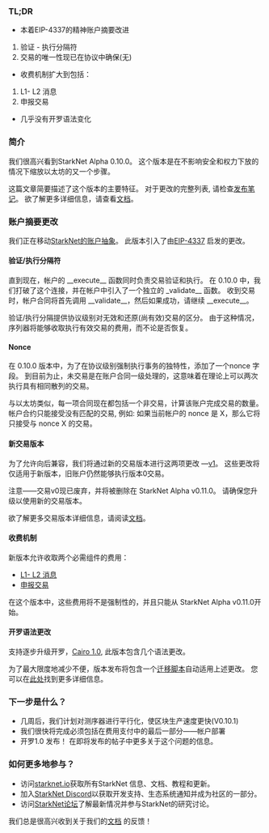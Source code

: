 ### TL;DR

* 本着EIP-4337的精神账户摘要改进

1. 验证 - 执行分隔符
2. 交易的唯一性现已在协议中确保(无)

* 收费机制扩大到包括：

1. L1- L2 消息
2. 申报交易

* 几乎没有开罗语法变化

### 简介

我们很高兴看到StarkNet Alpha 0.10.0。 这个版本是在不影响安全和权力下放的情况下缩放以太坊的又一个步骤。

这篇文章简要描述了这个版本的主要特征。 对于更改的完整列表, 请检查[发布笔记](https://github.com/starkware-libs/cairo-lang/releases)。 欲了解更多详细信息，请查看[文档](https://docs.starknet.io/)。

### 账户摘要更改

我们正在移动[StarkNet的账户抽象](https://community.starknet.io/t/starknet-account-abstraction-model-part-1/781)。 此版本引入了由[EIP-4337](https://eips.ethereum.org/EIPS/eip-4337) 启发的更改。

#### 验证/执行分隔符

直到现在，帐户的 \_\_execute\_\_ 函数同时负责交易验证和执行。 在 0.10.0 中，我们打破了这个连接，并在帐户中引入了一个独立的 \_validate\_\_ 函数。 收到交易时，帐户合同将首先调用 \_\_validate\_\_，然后如果成功，请继续 \_\_execute\_\_。

验证/执行分隔提供协议级别对无效和还原(尚有效)交易的区分。 由于这种情况，序列器将能够收取执行有效交易的费用，而不论是否恢复。

#### Nonce

在 0.10.0 版本中，为了在协议级别强制执行事务的独特性，添加了一个nonce 字段。 到目前为止，未交易是在账户合同一级处理的，这意味着在理论上可以两次执行具有相同散列的交易。

与以太坊类似，每一项合同现在都包括一个非交易，计算该账户完成交易的数量。 帐户合约只能接受没有匹配的交易, 例如: 如果当前帐户的 nonce 是 X，那么它将只接受与 nonce X 的交易。

#### 新交易版本

为了允许向后兼容，我们将通过新的交易版本进行这两项更改 —[v1](https://docs.starknet.io/docs/Blocks/transactions/#invoke-transaction-version-1%5C)。 这些更改将仅适用于新版本，旧账户仍然能够执行版本0交易。

注意——交易v0现已废弃，并将被删除在 StarkNet Alpha v0.11.0。 请确保您升级以使用新的交易版本。

欲了解更多交易版本详细信息，请阅读[文档](https://docs.starknet.io/docs/Blocks/transactions/#invoke-transaction-version-1%5C)。

#### 收费机制

新版本允许收取两个必需组件的费用：

* [L1- L2 消息](https://docs.starknet.io/docs/L1-L2%20Communication/messaging-mechanism#l1--l2-message-fees)
* [申报交易](https://docs.starknet.io/docs/Blocks/transactions#declare-transaction)

在这个版本中，这些费用将不是强制性的，并且只能从 StarkNet Alpha v0.11.0开始。

#### 开罗语法更改

支持逐步升级开罗，[Cairo 1.0](https://www.youtube.com/watch?v=Ny4Rv6ztINU), 此版本包含几个语法更改。

为了最大限度地减少不便，版本发布将包含一个[迁移脚本](https://www.youtube.com/watch?v=kXs59zaQrsc)自动适用上述更改。 您可以在[此处](https://github.com/starkware-libs/cairo-lang/releases)找到更多详细信息。

### 下一步是什么？

* 几周后，我们计划对测序器进行平行化，使区块生产速度更快(V0.10.1)
* 我们很快将完成必须包括在费用支付中的最后一部分——帐户部署
* 开罗1.0 发布！ 在即将发布的帖子中更多关于这个问题的信息。

### 如何更多地参与？

* 访问[starknet.io](https://starknet.io/)获取所有StarkNet 信息、文档、教程和更新。
* 加入[StarkNet Discord](http://starknet.io/discord)以获取开发支持、生态系统通知并成为社区的一部分。
* 访问[StarkNet论坛](http://community.starknet.io/)了解最新情况并参与StarkNet的研究讨论。

我们总是很高兴收到关于我们的[文档](https://docs.starknet.io/) 的反馈！